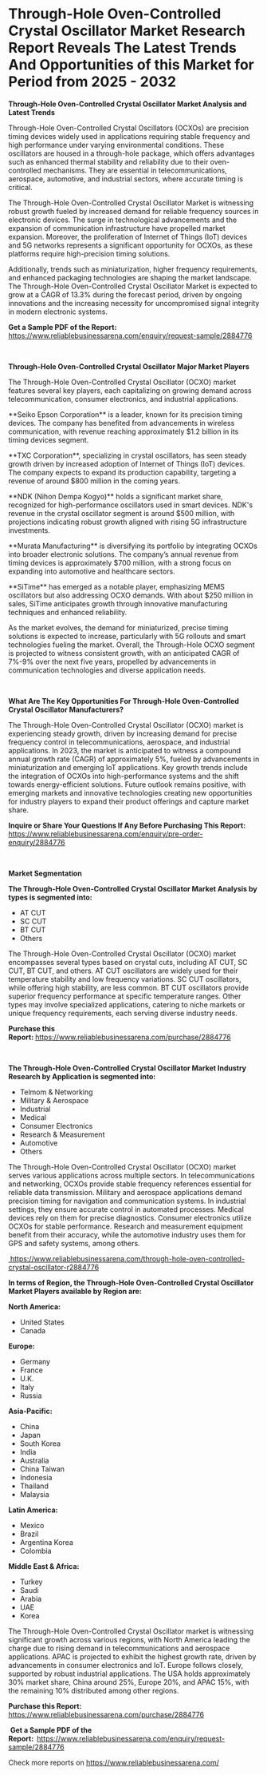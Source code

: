 <p><h1>Through-Hole Oven-Controlled Crystal Oscillator Market Research Report Reveals The Latest Trends And Opportunities of this Market for Period from 2025 - 2032</h1></p><p><strong>Through-Hole Oven-Controlled Crystal Oscillator Market Analysis and Latest Trends</strong></p>
<p><p>Through-Hole Oven-Controlled Crystal Oscillators (OCXOs) are precision timing devices widely used in applications requiring stable frequency and high performance under varying environmental conditions. These oscillators are housed in a through-hole package, which offers advantages such as enhanced thermal stability and reliability due to their oven-controlled mechanisms. They are essential in telecommunications, aerospace, automotive, and industrial sectors, where accurate timing is critical.</p><p>The Through-Hole Oven-Controlled Crystal Oscillator Market is witnessing robust growth fueled by increased demand for reliable frequency sources in electronic devices. The surge in technological advancements and the expansion of communication infrastructure have propelled market expansion. Moreover, the proliferation of Internet of Things (IoT) devices and 5G networks represents a significant opportunity for OCXOs, as these platforms require high-precision timing solutions.</p><p>Additionally, trends such as miniaturization, higher frequency requirements, and enhanced packaging technologies are shaping the market landscape. The Through-Hole Oven-Controlled Crystal Oscillator Market is expected to grow at a CAGR of 13.3% during the forecast period, driven by ongoing innovations and the increasing necessity for uncompromised signal integrity in modern electronic systems.</p></p>
<p><strong>Get a Sample PDF of the Report:&nbsp;</strong> <a href="https://www.reliablebusinessarena.com/enquiry/request-sample/2884776?utm_campaign=2217&utm_medium=2&utm_source=Github&utm_content=ia&utm_term=13032025&utm_id=through-hole-oven-controlled-crystal-oscillator">https://www.reliablebusinessarena.com/enquiry/request-sample/2884776</a></p>
<p>&nbsp;</p>
<p><strong>Through-Hole Oven-Controlled Crystal Oscillator Major Market Players</strong></p>
<p><p>The Through-Hole Oven-Controlled Crystal Oscillator (OCXO) market features several key players, each capitalizing on growing demand across telecommunication, consumer electronics, and industrial applications. </p><p>**Seiko Epson Corporation** is a leader, known for its precision timing devices. The company has benefited from advancements in wireless communication, with revenue reaching approximately $1.2 billion in its timing devices segment.</p><p>**TXC Corporation**, specializing in crystal oscillators, has seen steady growth driven by increased adoption of Internet of Things (IoT) devices. The company expects to expand its production capability, targeting a revenue of around $800 million in the coming years.</p><p>**NDK (Nihon Dempa Kogyo)** holds a significant market share, recognized for high-performance oscillators used in smart devices. NDK's revenue in the crystal oscillator segment is around $500 million, with projections indicating robust growth aligned with rising 5G infrastructure investments.</p><p>**Murata Manufacturing** is diversifying its portfolio by integrating OCXOs into broader electronic solutions. The company’s annual revenue from timing devices is approximately $700 million, with a strong focus on expanding into automotive and healthcare sectors.</p><p>**SiTime** has emerged as a notable player, emphasizing MEMS oscillators but also addressing OCXO demands. With about $250 million in sales, SiTime anticipates growth through innovative manufacturing techniques and enhanced reliability.</p><p>As the market evolves, the demand for miniaturized, precise timing solutions is expected to increase, particularly with 5G rollouts and smart technologies fueling the market. Overall, the Through-Hole OCXO segment is projected to witness consistent growth, with an anticipated CAGR of 7%-9% over the next five years, propelled by advancements in communication technologies and diverse application needs.</p></p>
<p>&nbsp;</p>
<p><strong>What Are The Key Opportunities For Through-Hole Oven-Controlled Crystal Oscillator Manufacturers?</strong></p>
<p><p>The Through-Hole Oven-Controlled Crystal Oscillator (OCXO) market is experiencing steady growth, driven by increasing demand for precise frequency control in telecommunications, aerospace, and industrial applications. In 2023, the market is anticipated to witness a compound annual growth rate (CAGR) of approximately 5%, fueled by advancements in miniaturization and emerging IoT applications. Key growth trends include the integration of OCXOs into high-performance systems and the shift towards energy-efficient solutions. Future outlook remains positive, with emerging markets and innovative technologies creating new opportunities for industry players to expand their product offerings and capture market share.</p></p>
<p><strong>Inquire or Share Your Questions If Any Before Purchasing This Report:</strong> <a href="https://www.reliablebusinessarena.com/enquiry/pre-order-enquiry/2884776?utm_campaign=2217&utm_medium=2&utm_source=Github&utm_content=ia&utm_term=13032025&utm_id=through-hole-oven-controlled-crystal-oscillator">https://www.reliablebusinessarena.com/enquiry/pre-order-enquiry/2884776</a></p>
<p>&nbsp;</p>
<p><strong>Market Segmentation</strong></p>
<p><strong>The Through-Hole Oven-Controlled Crystal Oscillator Market Analysis by types is segmented into:</strong></p>
<p><ul><li>AT CUT</li><li>SC CUT</li><li>BT CUT</li><li>Others</li></ul></p>
<p><p>The Through-Hole Oven-Controlled Crystal Oscillator (OCXO) market encompasses several types based on crystal cuts, including AT CUT, SC CUT, BT CUT, and others. AT CUT oscillators are widely used for their temperature stability and low frequency variations. SC CUT oscillators, while offering high stability, are less common. BT CUT oscillators provide superior frequency performance at specific temperature ranges. Other types may involve specialized applications, catering to niche markets or unique frequency requirements, each serving diverse industry needs.</p></p>
<p><strong>Purchase this Report:&nbsp;</strong><a href="https://www.reliablebusinessarena.com/purchase/2884776?utm_campaign=2217&utm_medium=2&utm_source=Github&utm_content=ia&utm_term=13032025&utm_id=through-hole-oven-controlled-crystal-oscillator">https://www.reliablebusinessarena.com/purchase/2884776</a></p>
<p>&nbsp;</p>
<p><strong>The Through-Hole Oven-Controlled Crystal Oscillator Market Industry Research by Application is segmented into:</strong></p>
<p><ul><li>Telmom & Networking</li><li>Military & Aerospace</li><li>Industrial</li><li>Medical</li><li>Consumer Electronics</li><li>Research & Measurement</li><li>Automotive</li><li>Others</li></ul></p>
<p><p>The Through-Hole Oven-Controlled Crystal Oscillator (OCXO) market serves various applications across multiple sectors. In telecommunications and networking, OCXOs provide stable frequency references essential for reliable data transmission. Military and aerospace applications demand precision timing for navigation and communication systems. In industrial settings, they ensure accurate control in automated processes. Medical devices rely on them for precise diagnostics. Consumer electronics utilize OCXOs for stable performance. Research and measurement equipment benefit from their accuracy, while the automotive industry uses them for GPS and safety systems, among others.</p></p>
<p><a href="https://www.reliablebusinessarena.com/through-hole-oven-controlled-crystal-oscillator-r2884776?utm_campaign=2217&utm_medium=2&utm_source=Github&utm_content=ia&utm_term=13032025&utm_id=through-hole-oven-controlled-crystal-oscillator">&nbsp;https://www.reliablebusinessarena.com/through-hole-oven-controlled-crystal-oscillator-r2884776</a></p>
<p><strong>In terms of Region, the Through-Hole Oven-Controlled Crystal Oscillator Market Players available by Region are:</strong></p>
<p>
    <p> <strong> North America: </strong>
        <ul>
            <li>United States</li>
            <li>Canada</li>
        </ul>
        </p> 
    <p> <strong> Europe: </strong>
        <ul>
            <li>Germany</li>
            <li>France</li>
            <li>U.K.</li>
            <li>Italy</li>
            <li>Russia</li>
        </ul>
        </p> 
    <p> <strong> Asia-Pacific: </strong>
        <ul>
            <li>China</li>
            <li>Japan</li>
            <li>South Korea</li>
            <li>India</li>
            <li>Australia</li>
            <li>China Taiwan</li>
            <li>Indonesia</li>
            <li>Thailand</li>
            <li>Malaysia</li>
        </ul>
        </p> 
    <p> <strong> Latin America: </strong>
        <ul>
            <li>Mexico</li>
            <li>Brazil</li>
            <li>Argentina Korea</li>
            <li>Colombia</li>
        </ul>
        </p> 
    <p> <strong> Middle East & Africa: </strong>
        <ul>
            <li>Turkey</li>
            <li>Saudi</li>
            <li>Arabia</li>
            <li>UAE</li>
            <li>Korea</li>
        </ul>
    </p>
    </p>
<p><p>The Through-Hole Oven-Controlled Crystal Oscillator market is witnessing significant growth across various regions, with North America leading the charge due to rising demand in telecommunications and aerospace applications. APAC is projected to exhibit the highest growth rate, driven by advancements in consumer electronics and IoT. Europe follows closely, supported by robust industrial applications. The USA holds approximately 30% market share, China around 25%, Europe 20%, and APAC 15%, with the remaining 10% distributed among other regions.</p></p>
<p><strong>Purchase this Report: </strong><a href="https://www.reliablebusinessarena.com/purchase/2884776?utm_campaign=2217&utm_medium=2&utm_source=Github&utm_content=ia&utm_term=13032025&utm_id=through-hole-oven-controlled-crystal-oscillator">https://www.reliablebusinessarena.com/purchase/2884776</a></p>
<p>&nbsp;<strong>Get a Sample PDF of the Report:&nbsp;&nbsp;</strong><a href="https://www.reliablebusinessarena.com/enquiry/request-sample/2884776?utm_campaign=2217&utm_medium=2&utm_source=Github&utm_content=ia&utm_term=13032025&utm_id=through-hole-oven-controlled-crystal-oscillator">https://www.reliablebusinessarena.com/enquiry/request-sample/2884776</a></p>
<p><strong></strong></p>
<p>Check more reports on <a href="https://www.reliablebusinessarena.com/?utm_campaign=2217&utm_medium=2&utm_source=Github&utm_content=ia&utm_term=13032025&utm_id=through-hole-oven-controlled-crystal-oscillator">https://www.reliablebusinessarena.com/</a></p>